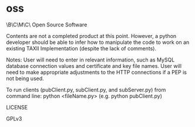 oss
===

\B\C\M\C\ Open Source Software

Contents are not a completed product at this point.  However, a python developer should be able to infer 
how to manipulate the code to work on an existing TAXII Implementation (despite the lack of comments).

Notes:
User will need to enter in relevant information, such as MySQL database connection values and certificate and key file names. 
User will need to make appropriate adjustments to the HTTP connections if a PEP is not being used.


To run clients (pubClient.py, subClient.py, and subServer.py) from command line:
python <fileName.py> (e.g. python pubClient.py)

LICENSE

GPLv3
